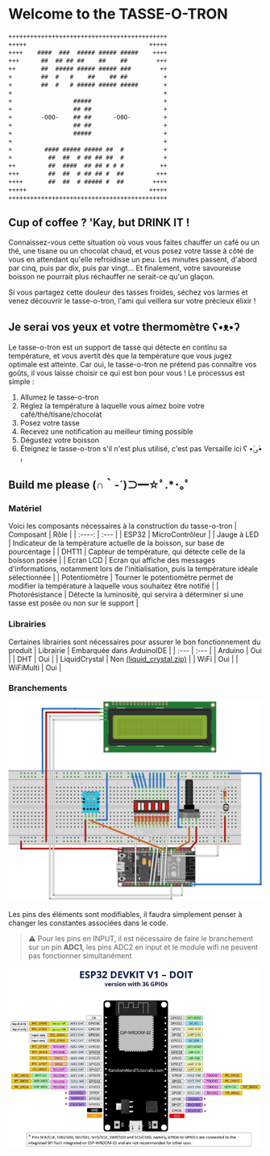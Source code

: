 # Welcome to the TASSE-O-TRON
```
++++++++++++++++++++++++++++++++++++++++++++
+++++                                  +++++
++++    ####  ###  ##### ##### #####    ++++
+++      ##  ## ## ##    ##    ##        +++
++       ##  ##### ##### ##### ###        ++
+        ##  #   #    ##    ## ##          +
+        ##  #   # ##### ##### #####       +
+                                          +
+                 #####                    +
+                 ## ##                    +
+        -O0O-    ## ##      -O0O-         +
+                 ## ##                    +
+                 #####                    +
+                                          +
+         #### ##### ##### ##  #           +
+          ##  ##  # ## ## ##  #           +
++         ##  ####  ## ## # # #          ++
+++        ##  ##  # ## ## #  ##         +++
++++       ##  ##  # ##### #  ##        ++++
+++++                                  +++++
++++++++++++++++++++++++++++++++++++++++++++
```
## Cup of coffee ? 'Kay, but DRINK IT !
Connaissez-vous cette situation où vous vous faites chauffer un café ou un thé, une tisane ou un chocolat chaud, et vous posez votre tasse à côté de vous en attendant qu'elle refroidisse un peu. Les minutes passent, d'abord par cinq, puis par dix, puis par vingt... Et finalement, votre savoureuse boisson ne pourrait plus réchauffer ne serait-ce qu'un glaçon.

Si vous partagez cette douleur des tasses froides, séchez vos larmes et venez découvrir le tasse-o-tron, l'ami qui veillera sur votre précieux élixir !

## Je serai vos yeux et votre thermomètre ʕ•ᴥ•ʔ
Le tasse-o-tron est un support de tasse qui détecte en continu sa température, et vous avertit dès que la température que vous jugez optimale est atteinte. Car oui, le tasse-o-tron ne prétend pas connaître vos goûts, il vous laisse choisir ce qui est bon pour vous ! Le processus est simple :
1. Allumez le tasse-o-tron
2. Réglez la température à laquelle vous aimez boire votre café/thé/tisane/chocolat
3. Posez votre tasse
4. Recevez une notification au meilleur timing possible
4. Dégustez votre boisson
4. Éteignez le tasse-o-tron s'il n'est plus utilisé, c'est pas Versaille ici ʕ •́؈•̀ ₎ 

## Build me please (∩｀-´)⊃━☆ﾟ.*･｡ﾟ
### Matériel
Voici les composants nécessaires à la construction du tasse-o-tron
| Composant         | Rôle          |
| :----:            |    :---    | 
| ESP32            | MicroContrôleur         |
| Jauge à LED         | Indicateur de la température actuelle de la boisson, sur base de pourcentage | 
| DHT11       | Capteur de température, qui détecte celle de la boisson posée | 
| Ecran LCD      | Ecran qui affiche des messages d'informations, notamment lors de l'initialisation, puis la température idéale sélectionnée | 
| Potentiomètre | Tourner le potentiomètre permet de modifier la température à laquelle vous souhaitez être notifié |
| Photorésistance | Détecte la luminosité, qui servira à déterminer si une tasse est posée ou non sur le support |
### Librairies
Certaines librairies sont nécessaires pour assurer le bon fonctionnement du produit
| Librairie         | Embarquée dans ArduinoIDE          |
| :---            |    :---    | 
| Arduino            | Oui         |
| DHT            | Oui         |
| LiquidCrystal            | Non [(liquid_crystal.zip)](./liquid_crystal.zip)        |
| WiFi            | Oui         |
| WiFiMulti            | Oui         |
### Branchements
![Cablage des composants](./cablage.jpg)

Les pins des éléments sont modifiables, il faudra simplement penser à changer les constantes associées dans le code.
> :warning: Pour les pins en INPUT, il est nécessaire de faire le branchement sur un pin **ADC1**, les pins ADC2 en input et le module wifi ne peuvent pas fonctionner simultanément

![ESP32 pins](./esp32.png)